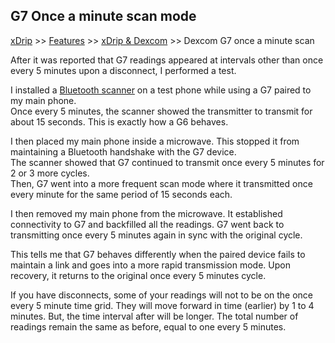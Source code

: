 ## G7 Once a minute scan mode  
[xDrip](../../README.md) >> [Features](../Features_page.md) >> [xDrip & Dexcom](../Dexcom_page.md) >> Dexcom G7 once a minute scan  
  
After it was reported that G7 readings appeared at intervals other than once every 5 minutes upon a disconnect, I performed a test.  
  
I installed a [Bluetooth scanner](https://navid200.github.io/xDrip/docs/Bluetooth-Scanner.html) on a test phone while using a G7 paired to my main phone.  
Once every 5 minutes, the scanner showed the transmitter to transmit for about 15 seconds.  This is exactly how a G6 behaves.  

I then placed my main phone inside a microwave.  This stopped it from maintaining a Bluetooth handshake with the G7 device.  
The scanner showed that G7 continued to transmit once every 5 minutes for 2 or 3 more cycles.  
Then, G7 went into a more frequent scan mode where it transmitted once every minute for the same period of 15 seconds each.  
  
I then removed my main phone from the microwave.  It established connectivity to G7 and backfilled all the readings.  G7 went back to transmitting once every 5 minutes again in sync with the original cycle.  
  
This tells me that G7 behaves differently when the paired device fails to maintain a link and goes into a more rapid transmission mode.  Upon recovery, it returns to the original once every 5 minutes cycle.  

If you have disconnects, some of your readings will not to be on the once every 5 minute time grid.  They will move forward in time (earlier) by 1 to 4 minutes.  But, the time interval after will be longer.  The total number of readings remain the same as before, equal to one every 5 minutes.  
  
